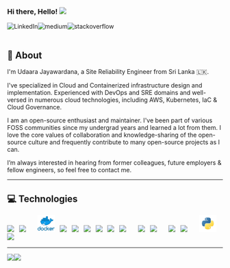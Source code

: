 ### Hi there, Hello! <img src="https://media.giphy.com/media/hvRJCLFzcasrR4ia7z/giphy.gif" width="25px">

[<img align="left" alt="LinkedIn" src="https://img.shields.io/badge/linkedin-%230077B5.svg?&style=for-the-badge&logo=linkedin&logoColor=white" />][linkedin]
[<img align="left" alt="medium" src="https://img.shields.io/badge/medium-%2312100E.svg?&style=for-the-badge&logo=medium&logoColor=white" />][medium]
[<img align="left" alt="stackoverflow" src="https://img.shields.io/badge/stack%20overflow-FE7A16?logo=stack-overflow&logoColor=white&style=for-the-badge" />][stackoverflow]
<br />
<br />

## 💬 About

I'm Udaara Jayawardana, a Site Reliability Engineer from Sri Lanka 🇱🇰. 

I've specialized in Cloud and Containerized infrastructure design and implementation. Experienced with DevOps and SRE domains and well-versed in numerous cloud technologies, including AWS, Kubernetes, IaC & Cloud Governance.

I am an open-source enthusiast and maintainer. I've been part of various FOSS communities since my undergrad years and learned a lot from them. I love the core values of collaboration and knowledge-sharing of the open-source culture and frequently contribute to many open-source projects as I can.

I’m always interested in hearing from former colleagues, future employers & fellow engineers, so feel free to contact me.

<hr>

## 💻 Technologies

<p>
<img height="30" src="https://img.shields.io/badge/-AWS-000?&logo=Amazon-AWS&logoColor=F90">
&nbsp;
<img height="30" src="https://img.shields.io/badge/-Azure-000?&logo=Microsoft-Azure&logoColor=4169e1">
&nbsp;
&nbsp;
&nbsp;
<img height="40" src="https://raw.githubusercontent.com/github/explore/80688e429a7d4ef2fca1e82350fe8e3517d3494d/topics/docker/docker.png">
&nbsp;
<img height="40" src="https://upload.wikimedia.org/wikipedia/commons/thumb/3/39/Kubernetes_logo_without_workmark.svg/1200px-Kubernetes_logo_without_workmark.svg.png">
&nbsp;
<img height="40" src="https://cncf-branding.netlify.app/img/projects/helm/icon/color/helm-icon-color.png">
&nbsp;
<img height="40" src="https://cncf-branding.netlify.app/img/projects/prometheus/icon/color/prometheus-icon-color.png">
&nbsp;
<img height="40" src="https://cncf-branding.netlify.app/img/projects/fluentd/icon/color/fluentd-icon-color.png">
&nbsp;
<img height="40" src="https://cncf-branding.netlify.app/img/projects/opa/icon/color/opa-icon-color.png">
&nbsp;
<img height="40" src="https://cncf-branding.netlify.app/img/projects/argo/icon/color/argo-icon-color.png">
&nbsp;
&nbsp;
&nbsp;
<img height="40" src="https://www.jenkins.io/images/logos/jenkins/256.png">
&nbsp;
<img height="40" src="https://cdn.iconscout.com/icon/free/png-256/gitlab-282507.png">
&nbsp;
&nbsp;
&nbsp;
<img height="40" src="https://avatars.githubusercontent.com/u/33972111?s=280&v=4">
&nbsp;
<img height="40" src="https://www.shareicon.net/data/2015/09/16/101872_debian_512x512.png">
&nbsp;
&nbsp;
&nbsp;
<img height="40" src="https://raw.githubusercontent.com/github/explore/80688e429a7d4ef2fca1e82350fe8e3517d3494d/topics/python/python.png">
<img height="40" src="https://cdn.worldvectorlogo.com/logos/golang-1.svg">
</p>
<hr>


<img height="140px" align="left" src="https://github-readme-stats.vercel.app/api?username=udaara&hide=html&layout=compact&theme=gotham"/>
<img height="140px" align="left" src="https://github-readme-stats.vercel.app/api/top-langs/?username=udaara&hide=html&layout=compact&theme=gotham"/>


[medium]: https://udaara.medium.com/
[linkedin]: https://www.linkedin.com/in/udaara/
[stackoverflow]: https://stackoverflow.com/users/6236161/sauj
